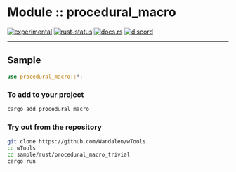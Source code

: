 # Module :: procedural_macro
[![experimental](https://img.shields.io/badge/stability-experimental-orange.svg)](https://github.com/emersion/stability-badges#experimental) [![rust-status](https://github.com/Wandalen/wTools/actions/workflows/ModuleFormerPush.yml/badge.svg)](https://github.com/Wandalen/wTools/actions/workflows/ModuleFormerPush.yml) [![docs.rs](https://img.shields.io/docsrs/procedural_macro?color=e3e8f0&logo=docs.rs)](https://docs.rs/procedural_macro) [![discord](https://img.shields.io/discord/872391416519737405?color=eee&logo=discord&logoColor=eee&label=ask)](https://discord.gg/JwTG6d2b)

___

## Sample

```rust
use procedural_macro::*;

```

### To add to your project

```sh
cargo add procedural_macro
```

### Try out from the repository

```sh
git clone https://github.com/Wandalen/wTools
cd wTools
cd sample/rust/procedural_macro_trivial
cargo run
```
